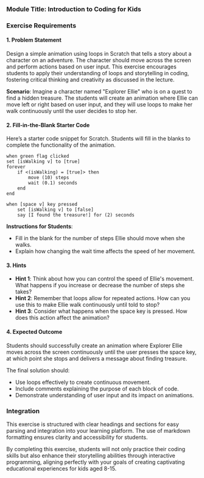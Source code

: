 ### Module Title: Introduction to Coding for Kids

### Exercise Requirements

#### 1. Problem Statement
Design a simple animation using loops in Scratch that tells a story about a character on an adventure. The character should move across the screen and perform actions based on user input. This exercise encourages students to apply their understanding of loops and storytelling in coding, fostering critical thinking and creativity as discussed in the lecture.

**Scenario**: Imagine a character named "Explorer Ellie" who is on a quest to find a hidden treasure. The students will create an animation where Ellie can move left or right based on user input, and they will use loops to make her walk continuously until the user decides to stop her.

#### 2. Fill-in-the-Blank Starter Code
Here’s a starter code snippet for Scratch. Students will fill in the blanks to complete the functionality of the animation.

```scratch
when green flag clicked
set [isWalking v] to [true]
forever
    if <(isWalking) = [true]> then
        move (10) steps
        wait (0.1) seconds
    end
end

when [space v] key pressed
    set [isWalking v] to [false]
    say [I found the treasure!] for (2) seconds
```

**Instructions for Students**:
- Fill in the blank for the number of steps Ellie should move when she walks.
- Explain how changing the wait time affects the speed of her movement.

#### 3. Hints
- **Hint 1**: Think about how you can control the speed of Ellie's movement. What happens if you increase or decrease the number of steps she takes?
- **Hint 2**: Remember that loops allow for repeated actions. How can you use this to make Ellie walk continuously until told to stop?
- **Hint 3**: Consider what happens when the space key is pressed. How does this action affect the animation?

#### 4. Expected Outcome
Students should successfully create an animation where Explorer Ellie moves across the screen continuously until the user presses the space key, at which point she stops and delivers a message about finding treasure. 

The final solution should:
- Use loops effectively to create continuous movement.
- Include comments explaining the purpose of each block of code.
- Demonstrate understanding of user input and its impact on animations.

### Integration
This exercise is structured with clear headings and sections for easy parsing and integration into your learning platform. The use of markdown formatting ensures clarity and accessibility for students. 

By completing this exercise, students will not only practice their coding skills but also enhance their storytelling abilities through interactive programming, aligning perfectly with your goals of creating captivating educational experiences for kids aged 8-15.